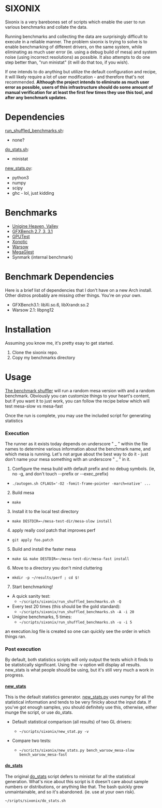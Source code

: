 SIXONIX
=======
Sixonix is a very barebones set of scripts which enable the user to run various 
benchmarks and collate the data. 

Running benchmarks and collecting the data are surprisingly difficult to execute 
in a reliable manner. The problem sixonix is trying to solve is to enable 
benchmarking of different drivers, on the same system, while eliminating as much
user error (ie. using a debug build of mesa) and system noise (using incorrect 
resolutions) as possible. It also attempts to do one step better than, 
"run ministat" (it will do that too, if you wish).

If one intends to do anything but utilize the default configuration and recipe, 
it will likely require a lot of user modification - and therefore that's not 
recommended. **Although the project intends to eliminate as much user error as 
possible, users of this infrastructure should do some amount of manual 
verification for at least the first few times they use this tool, and after any 
benchmark updates.**

Dependencies
============

[run_shuffled_benchmarks.sh](run_shuffled_benchmarks.sh):
- none?

[do_stats.sh](do_stats.sh):
- ministat

[new_stats.py](new_stats.py):
- python3
- numpy
- scipy
- ghc - lol, just kidding

Benchmarks
==========
- [Unigine Heaven, Valley](http://unigine.com/)
- [GFXBench 2.7, 3, 3.1](https://gfxbench.com)
- [GPUTest](http://www.geeks3d.com/gputest/)
- [Xonotic](http://www.xonotic.org/)
- [Warsow](https://www.warsow.net/)
- [MegaGlest](http://megaglest.org/)
- Synmark (internal benchmark)

Benchmark Dependencies
======================
Here is a brief list of dependencies that I don't have on a new Arch install.
Other distros probably are missing other things. You're on your own.

- GFXBench3.1: libXi.so.6, libXrandr.so.2
- Warsow 2.1: libpng12

Installation
============
Assuming you know me, it's pretty esay to get started.

1. Clone the sixonix repo.
2. Copy my benchmarks directory

Usage
=====
[The benchmark shuffler](run_shuffled_benchmarks.sh) will run a random mesa
version with and a random benchmark. Obviously you can customize things to your
heart's content, but if you want it to just work, you can follow the recipe below 
which will test mesa-slow vs mesa-fast

Once the run is complete, you may use the included script for generating
statistics

### Execution
The runner as it exists today depends on underscore " _ " within the file names to
determine various information about the benchmark name, and which mesa is
running. Let's not argue about the best way to do it - just don't name your mesa
something with an underscore " _ " in it.

1. Configure the mesa build with default prefix and no debug symbols.
(ie, no -g, and don't touch --prefix or --exec_prefix)
  - `./autogen.sh CFLAGS='-O2 -fomit-frame-pointer -march=native' ...`
2. Build mesa
  - `make`

3. Install it to the local test directory
  - `make DESTDIR=~/mesa-test-dir/mesa-slow install`

4. apply really cool patch that improves perf
  - `git apply foo.patch`

5. Build and install the faster mesa
  - `make && make DESTDIR=~/mesa-test-dir/mesa-fast install`

6. Move to a directory you don't mind cluttering
  - `mkdir -p ~/results/perf ; cd $!`

7. Start benchmarking!
  - A quick sanity test:
      -  `~/scripts/sixonix/run_shuffled_benchmarks.sh -Q`
  - Every test 20 times (this should be the gold standard):
      -  `~/scripts/sixonix/run_shuffled_benchmarks.sh -A -i 20`
  - Unigine benchmarks, 5 times:
      -  `~/scripts/sixonix/run_shuffled_benchmarks.sh -u -i 5`

an execution.log file is created so one can quickly see the order in which
things ran.

### Post execution
By default, both statistics scripts will only output the tests which it finds to
be statistically significant. Using the -v option will display all results.
new_stats is what people should be using, but it's still very much a work in
progress.

#### [new_stats](new_stats.py)
This is the default statistics generator. [new_stats.py](new_stats.py) uses 
numpy for all the statistical information and tends to be very finicky about the
input data. If you've got enough samples, you should definitely use this, 
otherwise, either munge the script, or use do_stats.

- Default statistical comparison (all results) of two GL drivers:
  -  `~/scripts/sixonix/new_stat.py -v`

- Compare two tests:
  -  `~/scricts/sixonix/new_stats.py bench_warsow_mesa-slow bench_warsow_mesa-fast`

#### [do_stats](do_stats.sh)
The original [do_stats](do_stats.sh) script defers to ministat for all the
statistical generation. What's nice about this script is it doesn't care about 
sample numbers or distributions, or anything like that. The bash quickly grew
unmaintainable, and so it's abandoned. (ie. use at your own risk).

`~/sripts/sixonix/do_stats.sh`
